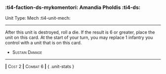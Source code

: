 ### :ti4-faction-ds-mykomentori: **Amandia Pholdis** :ti4-ds:

Unit Type: Mech :ti4-unit-mech:

---

After this unit is destroyed, roll a die. If the result is 6 or greater, place the unit on this card. At the start of your turn, you may replace 1 infantry you control with a unit that is on this card.

* <span style="font-variant:small-caps;">Sustain Damage</span> 

---

__|__ <span style="font-variant:small-caps;">Cost 2</span> __|__ <span style="font-variant:small-caps;">Combat 6</span> __|__
{ .unit-stats }
